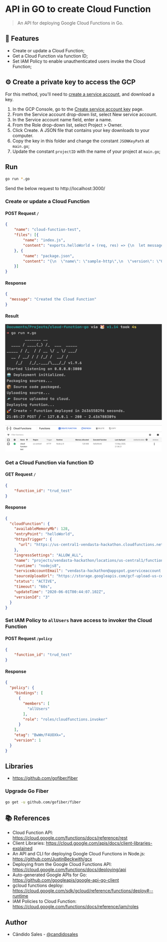 # API in GO to create Cloud Function

> An API for deploying Google Cloud Functions in Go.

## 🎯 Features

- Create or update a Cloud Function;
- Get a Cloud Function via function ID;
- Set IAM Policy to enable unauthenticated users invoke the Cloud Function;

## ⚙️ Create a private key to access the GCP

For this method, you'll need to [create a service account](https://cloud.google.com/docs/authentication/getting-started), and download a key.

1. In the GCP Console, go to the [Create service account key](https://console.cloud.google.com/apis/credentials/serviceaccountkey?_ga=2.44822625.-475179053.1491320180) page.
2. From the Service account drop-down list, select New service account.
3. In the Service account name field, enter a name.
4. From the Role drop-down list, select Project > Owner.
5. Click Create. A JSON file that contains your key downloads to your computer.
6. Copy the key in this folder and change the constant `JSONKeyPath` at `main.go`;
7. Update the constant `projectID` with the name of your project at `main.go`;

## Run

```bash
go run *.go
```

Send the below request to http://localhost:3000/

### Create or update a Cloud Function

#### POST Request `/`

```json
{
	"name": "cloud-function-test",
	"files": [{
		"name": "index.js",
		"content": "exports.helloWorld = (req, res) => {\n  let message = req.query.message || req.body.message || 'Hello World! 4';\n  res.status(200).send(message);\n};"
	}, {
		"name": "package.json",
		"content": "{\n  \"name\": \"sample-http\",\n  \"version\": \"0.0.1\"\n}"
	}]
}
```

#### Response

```json
{
  "message": "Created the Cloud Function"
}
```

#### Result

![preview](./images/result.png)

![preview](./images/Functions_–_Cloud_Functions_–_Google_Cloud_Platform.png)

### Get a Cloud Function via function ID

#### GET Request `/`

```json
{
	"function_id": "trud_test"
}
```

#### Response

```json
{
  "cloudFunction": {
    "availableMemoryMb": 128,
    "entryPoint": "helloWorld",
    "httpsTrigger": {
      "url": "https://us-central1-vendasta-hackathon.cloudfunctions.net/trud_test"
    },
    "ingressSettings": "ALLOW_ALL",
    "name": "projects/vendasta-hackathon/locations/us-central1/functions/trud_test",
    "runtime": "nodejs8",
    "serviceAccountEmail": "vendasta-hackathon@appspot.gserviceaccount.com",
    "sourceUploadUrl": "https://storage.googleapis.com/gcf-upload-us-central1-ed9343f1-111c-435e-b16c-28bb09e2f13f/f3679a71-e48e-4c94-8d26-307775296a73.zip?GoogleAccessId=service-481416019804@gcf-admin-robot.iam.gserviceaccount.com&Expires=1590974019&Signature=HDKLbM4x1StRLa8ICqR%2B2R5WEHRmB%2BeqdM2e7btRh1Jb5%2BDqn5SMh1SziOh48ZYDDTjSHpxtQO17%2F3ZeopBXhtEEg2ytGF%2BzJXRA5C2k5BuTX4ULK9OyLQwhE1TDGK5DqJ4JZ%2Fnylfnpdvs4UtqpP4s3Rt4yBszBM5HfIwXYsK7S2HXmskEMc7U9a8rXP6QdqSEwRyTth%2FWTorLt8S9qB0VB8lX8l7xpIsesL0R0mxhfLhn63TQggkx61yOu9qa%2FShjcnqRquOGDEG%2BQ2zEsvKijCaGDZDLq%2Fx0qSvfXSHAQ41uHHnv%2B7Xy6R31j%2Bhe53H3lKLmvUrgL6oM%2Bc5maHQ%3D%3D",
    "status": "ACTIVE",
    "timeout": "60s",
    "updateTime": "2020-06-01T00:44:07.102Z",
    "versionId": "3"
  }
}
```

### Set IAM Policy to `allUsers` have access to invoker the Cloud Function

#### POST Request `/policy`

```json
{
	"function_id": "trud_test"
}
```

#### Response

```json
{
  "policy": {
    "bindings": [
      {
        "members": [
          "allUsers"
        ],
        "role": "roles/cloudfunctions.invoker"
      }
    ],
    "etag": "BwWm/F4UOXk=",
    "version": 1
  }
}
```

## Libraries

- https://github.com/gofiber/fiber

### Upgrade Go Fiber

```bash
go get -u github.com/gofiber/fiber
```

## 📚 References

- Cloud Function API: https://cloud.google.com/functions/docs/reference/rest
- Client Libraries: https://cloud.google.com/apis/docs/client-libraries-explained
- An API and CLI for deploying Google Cloud Functions in Node.js: https://github.com/JustinBeckwith/gcx
- Deploying from the Google Cloud Functions API: https://cloud.google.com/functions/docs/deploying/api
- Auto-generated Google APIs for Go: https://github.com/googleapis/google-api-go-client
- gcloud functions deploy: https://cloud.google.com/sdk/gcloud/reference/functions/deploy#--runtime
- IAM Policies to Cloud Function: https://cloud.google.com/functions/docs/reference/iam/roles

## Author

- Cândido Sales - [@candidosales](https://twitter.com/candidosales)
